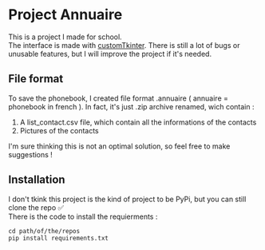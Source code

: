 # Project Annuaire

This is a project I made for school.  
The interface is made with [customTkinter](https://github.com/TomSchimansky/CustomTkinter).
There is still a lot of bugs or unusable features, but I will improve the project if it's needed.

## File format
To save the phonebook, I created file format .annuaire ( annuaire = phonebook in french ).
In fact, it's just .zip archive renamed, wich contain :
1.  A list_contact.csv file, which contain all the informations of the contacts
1.  Pictures of the contacts  

I'm sure thinking this is not an optimal solution, so feel free to make suggestions !

## Installation
I don't tkink this project is the kind of project to be PyPi, but you can still clone the repo ✅  
There is the code to install the requierments :
```
cd path/of/the/repos
pip install requirements.txt
```
